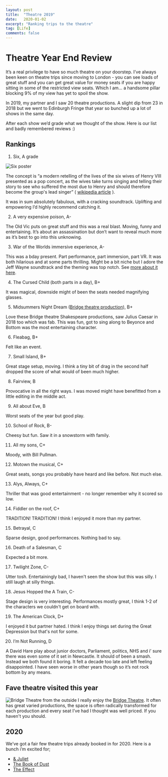 ```yaml
---
layout: post
title:  "Theatre 2019"
date:   2020-01-02
excerpt: "Ranking trips to the theatre"
tag: [Life]
comments: false
---
```


# Theatre Year End Review
It’s a real privilege to have so much theatre on your doorstep. I’ve always been keen on theatre trips since moving to London - you can see loads of great stuff and you can get great value for money seats if you are happy sitting in some of the restricted view seats. Which I am... a handsome pillar blocking 9% of my view has yet to spoil the show.

In 2019, my partner and I saw 20 theatre productions. A slight dip from 23 in 2018 but we went to Edinburgh Fringe that year so bunched up a lot of shows in the same day.

After each show we’d grade what we thought of the show. Here is our list and badly remembered reviews :)

## Rankings
1) Six, A grade

![Six poster](https://upload.wikimedia.org/wikipedia/en/thumb/6/6b/Six_Musical.jpg/220px-Six_Musical.jpg)

The concept is “a modern retelling of the lives of the six wives of Henry VIII presented as a pop concert, as the wives take turns singing and telling their story to see who suffered the most due to Henry and should therefore become the group's lead singer” ( [wikipedia article](https://en.wikipedia.org/wiki/Six_(musical)) ).

It was in sum absolutely fabulous, with a cracking soundtrack. Uplifting and empowering I’d highly recommend catching it.

2) A very expensive poison, A-

The Old Vic puts on great stuff and this was a real blast. Moving, funny and entertaining. It’s about an assassination but don’t want to reveal much more as it’s best to go into this unknowing.

3) War of the Worlds immersive experience, A-

This was a bday present. Part performance, part immersion, part VR. It was both hilarious and at some parts thrilling. Might be a bit niche but I adore the Jeff Wayne soundtrack and the theming was top notch. See [more about it here](https://www.dotdot.london/).
 
4) The Cursed Child (both parts in a day), B+

It was magical, downside might of been the seats needed magnifying glasses.

5) Midsummers Night Dream ([Bridge theatre production](https://bridgetheatre.co.uk/whats-on/a-midsummer-nights-dream/)), B+

Love these Bridge theatre Shakespeare productions, saw Julius Caesar in 2018 too which was fab. This was fun, got to sing along to Beyonce and Bottom was the most entertaining character.

6) Fleabag, B+

Felt like an event.

7) Small Island, B+

Great stage setup, moving. I think a tiny bit of drag in the second half dropped the score of what would of been much higher.

8) Fairview, B

Provocative in all the right ways. I was moved might have benefitted from a little editing in the middle act.

9) All about Eve, B

Worst seats of the year but good play.

10) School of Rock, B-

Cheesy but fun. Saw it in a snowstorm with family.

11) All my sons, C+

Moody, with Bill Pullman.

12) Motown the musical, C+

Great seats, songs you probably have heard and like before. Not much else.

13) Alys, Always, C+

Thriller that was good entertainment - no longer remember why it scored so low.

14) Fiddler on the roof, C+

TRADITION! TRADITION! I think I enjoyed it more than my partner.

15) Betrayal, C

Sparse design, good performances. Nothing bad to say.

16) Death of a Salesman, C

Expected a bit more.

17) Twilight Zone, C-

Utter tosh. Entertainingly bad, I haven't seen the show but this was silly. I still laugh at silly things.

18) Jesus Hopped the A Train, C-

Stage design is very interesting. Performances mostly great, I think 1-2 of the characters we couldn't get on board with.

19) The American Clock, D+

I enjoyed it but partner hated. I think I enjoy things set during the Great Depression but that's not for some.

20) I’m Not Running, D

A David Hare play about junior doctors, Parliament, politics, NHS and i’ sure there was even some of it set in Newcastle. It should of been a smash. Instead we both found it boring. It felt a decade too late and left feeling disappointed. I have seen worse in other years though so it’s not rock bottom by any means.

## Fave theatre visited this year
![Bridge Theatre from the outside](https://d2qqnmbwcdc6ya.cloudfront.net/wp-content/uploads/2018/04/08181058/Bridge-Theatre-Exterior.jpg)
I really enjoy the [Bridge Theatre](https://bridgetheatre.co.uk/). It often has great varied productions, the space is often radically transformed for each production and every seat I’ve had I thought was well priced. If you haven't you should.

## 2020
We’ve got a fair few theatre trips already booked in for 2020. Here is a bunch i’m excited for;
- [& Juliet](http://www.shaftesburytheatre.com/shows/juliet/)
- [The Book of Dust](https://bridgetheatre.co.uk/whats-on/la-belle-sauvage/)
- [The Effect](https://boulevardtheatre.co.uk/whats-on/the-effect/)
